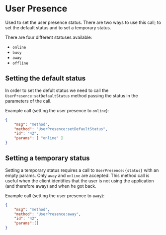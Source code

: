 # User Presence

Used to set the user presence status. There are two ways to use this call; to set the default status and to set a temporary status.

There are four different statuses available:

- `online`
- `busy`
- `away`
- `offline`

## Setting the default status

In order to set the defult status we need to call the `UserPresence:setDefaultStatus` method passing the status in the parameters of the call.

Example call (setting the user presence to `online`):

```json
{
    "msg": "method",
    "method": "UserPresence:setDefaultStatus",
    "id": "42",
    "params": [ "online" ]
}
```

## Setting a temporary status

Setting a temporary status requires a call to `UserPresence:{status}` with an empty params. Only `away` and `online` are accepted. This method call is useful when the client identifies that the user is not using the application (and therefore away) and when he got back.

Example call (setting the user presence to `away`):

```json
{
    "msg": "method",
    "method": "UserPresence:away",
    "id": "42",
    "params":[]
}
```
